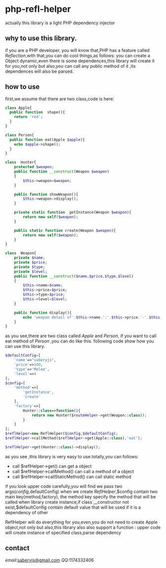 # php-refl-helper
actually this library is a light PHP dependency injector
## why to use this library.
if you are a PHP developer, you will know that,PHP has a feature called *Reflection*,with that,you can do cool things,as  follows:
you can create  a Object dynamic,even there is some  dependences,this library will create it for you,not only but also,you can call any public method of it ,its dependences will also be parsed.

## how to use
first,we assume that there  are two class,code is here:
```php
class Apple{
  public function  shape(){
    return 'red';
  }
}

class Person{
  public function eat(Apple $apple){
    echo $apple->shape();
  }
}

class  Hunter{
    protected $weapon;
    public function __construct(Weapon $weapon)
    {
        $this->weapon=$weapon;
    }

    public function showWeapon(){
        $this->weapon->display();
    }

    private static function  getInstance(Weapon $weapon){
        return new self($weapon);
    }

    public static function create(Weapon $weapon){
        return new self($weapon);
    }
}

class  Weapon{
    private $name;
    private $price;
    private $type;
    private $level;
    public function __construct($name,$price,$type,$level)
    {
        $this->name=$name;
        $this->price=$price;
        $this->type=$price;
        $this->level=$level;
    }

    public function display(){
        echo 'weapon detail of'.$this->name.':'.$this->price.'-'.$this->type.':'.$this->level;
    }
}

```
as you see,there are two class called *Apple* and *Person*,
if you want to call eat method of *Person* ,you can do like this.
following code show how you can use this library.
```php
$defaultConfig=[
    'name'=>"saberyjs",
    'price'=>100,
    'type'=>'Melee',
    'level'=>4
];
$config=[
    'method'=>[
        'getInstance',
        'create'
    ],
    'factory'=>[
        Hunter::class=>function(){
            return new Hunter($routeHelper->get(Weapon::class));
        }
    ]
];
$reflHelper=new ReflHelper($config,$defaultConfig);
$reflHelper->callMethod($reflHelper->get(Apple::class),'eat');

$reflHelper->get(Hunter::class)->display();
```

as you see ,this library is very easy to use.totally,you can follows:
- call $reflHelper->get() can get a object
- call $reflHelper->callMethod() can call a method of a object
- call $reflHelper->callStaticMethod() can call static method 

if you look upper code carefully,you will find we pass two args($config,$defaultConfig) when we create *ReflHelper*,$config contain two main key(method,factory),
the method  key specify the method that will be called when library create instance,if class`__constructor not exist,$defaultConfig contain default value that will be used if it is a dependency of other

ReflHelper will do everything for you,even,you do not need to create Apple object,not only but also,this library also also support a function :
upper code will create instance of specified class,parse dependency

## contact 
*email*:saberyjs@gmail.com
*QQ*:1174332406
